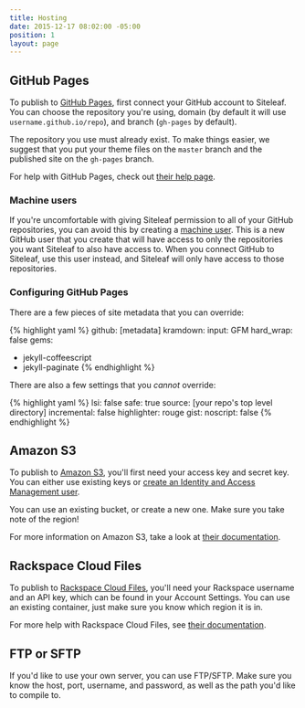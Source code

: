 ```yaml
---
title: Hosting
date: 2015-12-17 08:02:00 -05:00
position: 1
layout: page
---
```


## GitHub Pages

To publish to [GitHub Pages](https://pages.github.com/), first connect your GitHub account to Siteleaf. You can choose the repository you're using, domain (by default it will use `username.github.io/repo`), and branch (`gh-pages` by default).

The repository you use must already exist. To make things easier, we suggest that you put your theme files on the `master` branch and the published site on the `gh-pages` branch.

For help with GitHub Pages, check out [their help page](https://help.github.com/categories/github-pages-basics/).

### Machine users

If you're uncomfortable with giving Siteleaf permission to all of your GitHub repositories, you can avoid this by creating a [machine user](https://developer.github.com/guides/managing-deploy-keys/#machine-users). This is a new GitHub user that you create that will have access to only the repositories you want Siteleaf to also have access to. When you connect GitHub to Siteleaf, use this user instead, and Siteleaf will only have access to those repositories.

### Configuring GitHub Pages

There are a few pieces of site metadata that you can override:

{% highlight yaml %}
github: [metadata]
kramdown:
  input: GFM
  hard_wrap: false
gems:
  - jekyll-coffeescript
  - jekyll-paginate
{% endhighlight %}

There are also a few settings that you _cannot_ override:

{% highlight yaml %}
lsi: false
safe: true
source: [your repo's top level directory]
incremental: false
highlighter: rouge
gist:
  noscript: false
{% endhighlight %}

## Amazon S3

To publish to [Amazon S3](https://aws.amazon.com/s3/), you'll first need your access key and secret key. You can either use existing keys or [create an Identity and Access Management user](https://console.aws.amazon.com/iam/home#home).

You can use an existing bucket, or create a new one. Make sure you take note of the region!

For more information on Amazon S3, take a look at [their documentation](https://aws.amazon.com/documentation/s3/).

## Rackspace Cloud Files

To publish to [Rackspace Cloud Files](https://www.rackspace.com/cloud/files), you'll need your Rackspace username and an API key, which can be found in your Account Settings. You can use an existing container, just make sure you know which region it is in.

For more help with Rackspace Cloud Files, see [their documentation](https://www.rackspace.com/knowledge_center/getting-started/cloud-files).

## FTP or SFTP

If you'd like to use your own server, you can use FTP/SFTP. Make sure you know the host, port, username, and password, as well as the path you'd like to compile to.
